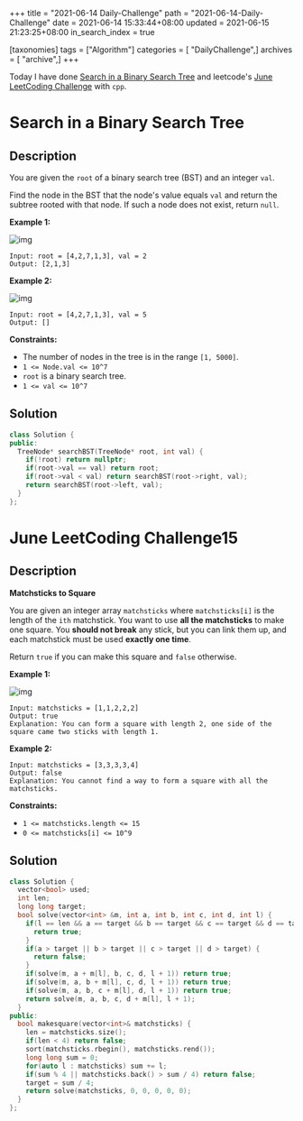 +++
title = "2021-06-14 Daily-Challenge"
path = "2021-06-14-Daily-Challenge"
date = 2021-06-14 15:33:44+08:00
updated = 2021-06-15 21:23:25+08:00
in_search_index = true

[taxonomies]
tags = ["Algorithm"]
categories = [ "DailyChallenge",]
archives = [ "archive",]
+++

Today I have done [Search in a Binary Search Tree](https://leetcode.com/problems/search-in-a-binary-search-tree/description/) and leetcode's [June LeetCoding Challenge](https://leetcode.com/explore/challenge/card/june-leetcoding-challenge-2021/605/week-3-june-15th-june-21st/3780/) with `cpp`.

<!-- more -->

# Search in a Binary Search Tree

## Description

You are given the `root` of a binary search tree (BST) and an integer `val`.

Find the node in the BST that the node's value equals `val` and return the subtree rooted with that node. If such a node does not exist, return `null`.

 

**Example 1:**

![img](https://assets.leetcode.com/uploads/2021/01/12/tree1.jpg)

```
Input: root = [4,2,7,1,3], val = 2
Output: [2,1,3]
```

**Example 2:**

![img](https://assets.leetcode.com/uploads/2021/01/12/tree2.jpg)

```
Input: root = [4,2,7,1,3], val = 5
Output: []
```

 

**Constraints:**

- The number of nodes in the tree is in the range `[1, 5000]`.
- `1 <= Node.val <= 10^7`
- `root` is a binary search tree.
- `1 <= val <= 10^7`

## Solution

``` cpp
class Solution {
public:
  TreeNode* searchBST(TreeNode* root, int val) {
    if(!root) return nullptr;
    if(root->val == val) return root;
    if(root->val < val) return searchBST(root->right, val);
    return searchBST(root->left, val);
  }
};
```

# June LeetCoding Challenge15

## Description

**Matchsticks to Square**

You are given an integer array `matchsticks` where `matchsticks[i]` is the length of the `ith` matchstick. You want to use **all the matchsticks** to make one square. You **should not break** any stick, but you can link them up, and each matchstick must be used **exactly one time**.

Return `true` if you can make this square and `false` otherwise.

 

**Example 1:**

![img](https://assets.leetcode.com/uploads/2021/04/09/matchsticks1-grid.jpg)

```
Input: matchsticks = [1,1,2,2,2]
Output: true
Explanation: You can form a square with length 2, one side of the square came two sticks with length 1.
```

**Example 2:**

```
Input: matchsticks = [3,3,3,3,4]
Output: false
Explanation: You cannot find a way to form a square with all the matchsticks.
```

 

**Constraints:**

- `1 <= matchsticks.length <= 15`
- `0 <= matchsticks[i] <= 10^9`

## Solution

``` cpp
class Solution {
  vector<bool> used;
  int len;
  long long target;
  bool solve(vector<int> &m, int a, int b, int c, int d, int l) {
    if(l == len && a == target && b == target && c == target && d == target) {
      return true;
    }
    if(a > target || b > target || c > target || d > target) {
      return false;
    }
    if(solve(m, a + m[l], b, c, d, l + 1)) return true;
    if(solve(m, a, b + m[l], c, d, l + 1)) return true;
    if(solve(m, a, b, c + m[l], d, l + 1)) return true;
    return solve(m, a, b, c, d + m[l], l + 1);
  }
public:
  bool makesquare(vector<int>& matchsticks) {
    len = matchsticks.size();
    if(len < 4) return false;
    sort(matchsticks.rbegin(), matchsticks.rend());
    long long sum = 0;
    for(auto l : matchsticks) sum += l;
    if(sum % 4 || matchsticks.back() > sum / 4) return false;
    target = sum / 4;
    return solve(matchsticks, 0, 0, 0, 0, 0); 
  }
};  
```
